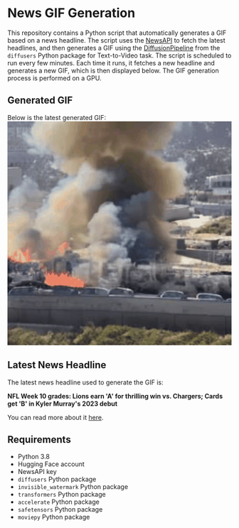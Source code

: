 # News GIF Generation
This repository contains a Python script that automatically generates a GIF based on a news headline. The script uses the [NewsAPI](https://newsapi.org/) to fetch the latest headlines, and then generates a GIF using the [DiffusionPipeline](https://github.com/huggingface/diffusers) from the `diffusers` Python package for Text-to-Video task.
The script is scheduled to run every few minutes. Each time it runs, it fetches a new headline and generates a new GIF, which is then displayed below. The GIF generation process is performed on a GPU.

## Generated GIF
Below is the latest generated GIF:
![Generated GIF](output.gif?raw=true&v=1699932895)

## Latest News Headline
The latest news headline used to generate the GIF is:

**NFL Week 10 grades: Lions earn 'A' for thrilling win vs. Chargers; Cards get 'B' in Kyler Murray's 2023 debut**

You can read more about it [here](https://www.cbssports.com/nfl/news/nfl-week-10-grades-raiders-earn-b-for-sunday-night-win-over-jets-browns-get-an-a-for-stunning-ravens/).

## Requirements
- Python 3.8
- Hugging Face account
- NewsAPI key
- `diffusers` Python package
- `invisible_watermark` Python package
- `transformers` Python package
- `accelerate` Python package
- `safetensors` Python package
- `moviepy` Python package
